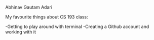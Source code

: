 Abhinav Gautam Adari

My favourite things about CS 193 class:

-Getting to play around with terminal
-Creating a Github account and working with it
